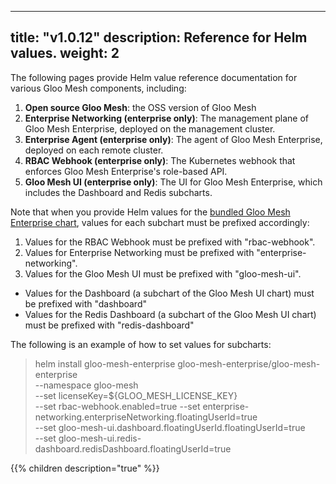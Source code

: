
---
title: "v1.0.12"
description: Reference for Helm values. 
weight: 2
---

The following pages provide Helm value reference documentation for various Gloo Mesh components, including:

1. **Open source Gloo Mesh**: the OSS version of Gloo Mesh
2. **Enterprise Networking (enterprise only)**: The management plane of Gloo Mesh Enterprise, deployed on the management cluster.
3. **Enterprise Agent (enterprise only)**: The agent of Gloo Mesh Enterprise, deployed on each remote cluster.
4. **RBAC Webhook (enterprise only)**: The Kubernetes webhook that enforces Gloo Mesh Enterprise's role-based API.
5. **Gloo Mesh UI (enterprise only)**: The UI for Gloo Mesh Enterprise, which includes the Dashboard and Redis subcharts.

Note that when you provide Helm values for the [bundled Gloo Mesh Enterprise chart](https://storage.googleapis.com/gloo-mesh-enterprise/gloo-mesh-enterprise),
values for each subchart must be prefixed accordingly:

1. Values for the RBAC Webhook must be prefixed with "rbac-webhook".
2. Values for Enterprise Networking must be prefixed with "enterprise-networking".
3. Values for the Gloo Mesh UI must be prefixed with "gloo-mesh-ui".
  - Values for the Dashboard (a subchart of the Gloo Mesh UI chart) must be prefixed with "dashboard"
  - Values for the Redis Dashboard (a subchart of the Gloo Mesh UI chart) must be prefixed with "redis-dashboard"


The following is an example of how to set values for subcharts:


> helm install gloo-mesh-enterprise gloo-mesh-enterprise/gloo-mesh-enterprise \
> --namespace gloo-mesh \
> --set licenseKey=${GLOO_MESH_LICENSE_KEY}  \
> --set rbac-webhook.enabled=true
> --set enterprise-networking.enterpriseNetworking.floatingUserId=true \
> --set gloo-mesh-ui.dashboard.floatingUserId.floatingUserId=true \
> --set gloo-mesh-ui.redis-dashboard.redisDashboard.floatingUserId=true

{{% children description="true" %}}
